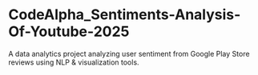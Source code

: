 # CodeAlpha_Sentiments-Analysis-Of-Youtube-2025
A data analytics project analyzing user sentiment from Google Play Store reviews using NLP &amp; visualization tools.
